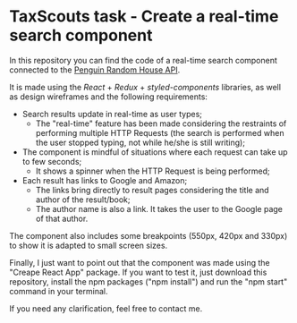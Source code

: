 # TaxScouts task - Create a real-time search component

In this repository you can find the code of a real-time search component connected to the [Penguin Random House API](http://www.penguinrandomhouse.biz/webservices/rest/).

It is made using the _React_ + _Redux_ + _styled-components_ libraries, as well as design wireframes and the following requirements:

* Search results update in real-time as user types;
  * The "real-time" feature has been made considering the restraints of performing multiple HTTP Requests (the search is performed when the user stopped typing, not while he/she is still writing);
* The component is mindful of situations where each request can take up to few seconds;
  * It shows a spinner when the HTTP Request is being performed;
* Each result has links to Google and Amazon;
  * The links bring directly to result pages considering the title and author of the result/book;
  * The author name is also a link. It takes the user to the Google page of that author.

The component also includes some breakpoints (550px, 420px and 330px) to show it is adapted to small screen sizes.

Finally, I just want to point out that the component was made using the "Creape React App" package. If you want to test it, just download this repository, install the npm packages ("npm install") and run the "npm start" command in your terminal.

If you need any clarification, feel free to contact me.

